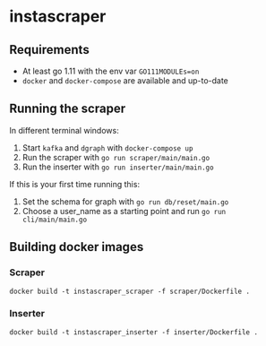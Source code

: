 # instascraper

## Requirements

- At least go 1.11 with the env var `GO111MODULEs=on`
- `docker` and `docker-compose` are available and up-to-date

## Running the scraper

In different terminal windows:

1. Start `kafka` and `dgraph` with `docker-compose up`
1. Run the scraper with `go run scraper/main/main.go`
1. Run the inserter with `go run inserter/main/main.go`

If this is your first time running this:

1. Set the schema for graph with `go run db/reset/main.go`
1. Choose a user_name as a starting point and run `go run cli/main/main.go`

## Building docker images

### Scraper

`docker build -t instascraper_scraper -f scraper/Dockerfile .`

### Inserter

`docker build -t instascraper_inserter -f inserter/Dockerfile .`
